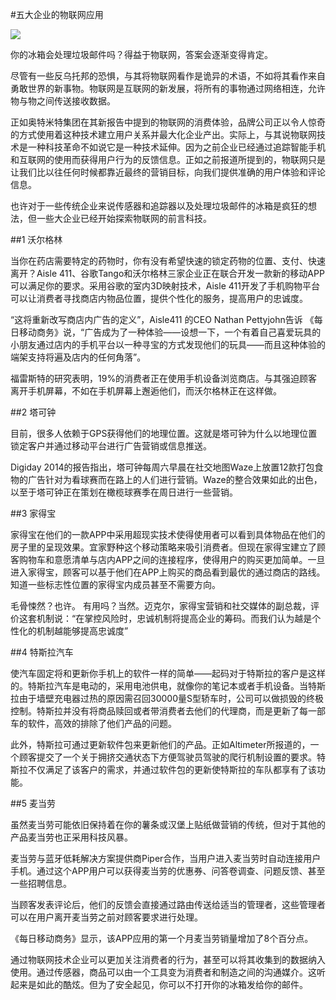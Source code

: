 #五大企业的物联网应用

![](https://i0.wp.com/analyticsweek.com/wp-content/uploads/2015/07/mcdonalds.jpg)

你的冰箱会处理垃圾邮件吗？得益于物联网，答案会逐渐变得肯定。

尽管有一些反乌托邦的恐惧，与其将物联网看作是诡异的术语，不如将其看作来自勇敢世界的新事物。物联网是互联网的新发展，将所有的事物通过网络相连，允许物与物之间传送接收数据。

正如奥特米特集团在其新报告中提到的物联网的消费体验，品牌公司正以令人惊奇的方式使用着这种技术建立用户关系并最大化企业产出。实际上，与其说物联网技术是一种科技革命不如说它是一种技术延伸。因为之前企业已经通过追踪智能手机和互联网的使用而获得用户行为的反馈信息。正如之前报道所提到的，物联网只是让我们比以往任何时候都靠近最终的营销目标，向我们提供准确的用户体验和评论信息。

也许对于一些传统企业来说传感器和追踪器以及处理垃圾邮件的冰箱是疯狂的想法，但一些大企业已经开始探索物联网的前言科技。

##1  沃尔格林

 当你在药店需要特定的药物时，你有没有希望快速的锁定药物的位置、支付、快速离开？Aisle 411、谷歌Tango和沃尔格林三家企业正在联合开发一款新的移动APP可以满足你的要求。采用谷歌的室内3D映射技术，Aisle 411开发了手机购物平台可以让消费者寻找商店内物品位置，提供个性化的服务，提高用户的忠诚度。

“这将重新改写商店内广告的定义”，Aisle411 的CEO Nathan Pettyjohn告诉 《每日移动商务》说，“广告成为了一种体验——设想一下，一个有着自己喜爱玩具的小朋友通过店内的手机平台以一种寻宝的方式发现他们的玩具——而且这种体验的端架支持将遍及店内的任何角落”。

福雷斯特的研究表明，19%的消费者正在使用手机设备浏览商店。与其强迫顾客离开手机屏幕，不如在手机屏幕上邂逅他们，而沃尔格林正在这样做。

##2  塔可钟
 
目前，很多人依赖于GPS获得他们的地理位置。这就是塔可钟为什么以地理位置锁定客户并通过移动平台进行广告营销或信息推送。

Digiday 2014的报告指出，塔可钟每周六早晨在社交地图Waze上放置12款打包食物的广告针对为看球赛而在路上的人们进行营销。Waze的整合效果如此的出色，以至于塔可钟正在策划在橄榄球赛季在周日进行一些营销。

##3  家得宝

家得宝在他们的一款APP中采用超现实技术使得使用者可以看到具体物品在他们的房子里的呈现效果。宜家野种这个移动策略来吸引消费者。但现在家得宝建立了顾客购物车和意愿清单与店内APP之间的连接程序，使得用户的购买更加简单。一旦进入家得宝，顾客可以基于他们在APP上购买的商品看到最优的通过商店的路线。知道一些标志性位置的家得宝内成员甚至不需要方向。

毛骨悚然？也许。 有用吗？当然。迈克尔，家得宝营销和社交媒体的副总裁，评价这套机制说：“在掌控风险时，忠诚机制将提高企业的筹码。而我们认为越是个性化的机制越能够提高忠诚度”

##4  特斯拉汽车

使汽车固定将和更新你手机上的软件一样的简单——起码对于特斯拉的客户是这样的。特斯拉汽车是电动的，采用电池供电，就像你的笔记本或者手机设备。当特斯拉由于墙壁充电器过热的原因需召回30000量S型轿车时，公司可以做损毁的终极控制。特斯拉并没有将商品赎回或者带消费者去他们的代理商，而是更新了每一部车的软件，高效的排除了他们产品的问题。

此外，特斯拉可通过更新软件包来更新他们的产品。正如Altimeter所报道的，一个顾客提交了一个关于拥挤交通状态下方便驾驶员驾驶的爬行机制设置的要求。特斯拉不仅满足了该客户的需求，并通过软件包的更新使特斯拉的车队都享有了该功能。

##5  麦当劳

虽然麦当劳可能依旧保持着在你的薯条或汉堡上贴纸做营销的传统，但对于其他的产品麦当劳也正采用科技风暴。

麦当劳与蓝牙低耗解决方案提供商Piper合作，当用户进入麦当劳时自动连接用户手机。通过这个APP用户可以获得麦当劳的优惠券、问答卷调查、问题反馈、甚至一些招聘信息。
 
当顾客发表评论后，他们的反馈会直接通过路由传送给适当的管理者，这些管理者可以在用户离开麦当劳之前对顾客要求进行处理。

《每日移动商务》显示，该APP应用的第一个月麦当劳销量增加了8个百分点。

通过物联网技术企业可以更加关注消费者的行为，甚至可以将其收集到的数据纳入使用。通过传感器，商品可以由一个工具变为消费者和制造之间的沟通媒介。这听起来是如此的酷炫。但为了安全起见，你可以不打开你的冰箱发给你的邮件。
